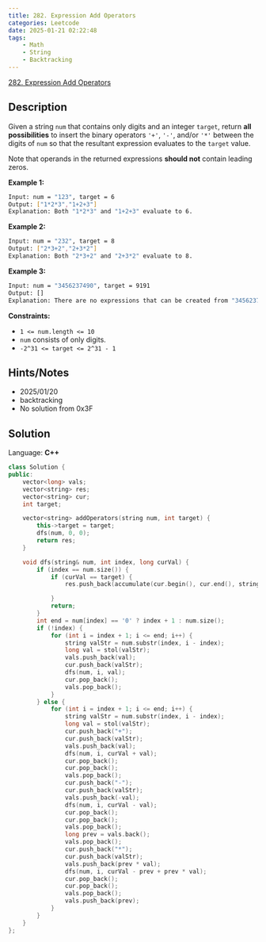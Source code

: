 ```yaml
---
title: 282. Expression Add Operators
categories: Leetcode
date: 2025-01-21 02:22:48
tags:
    - Math
    - String
    - Backtracking
---
```


[282. Expression Add Operators](https://leetcode.com/problems/expression-add-operators/description/)

## Description

Given a string `num` that contains only digits and an integer `target`, return **all possibilities**  to insert the binary operators `'+'`, `'-'`, and/or `'*'` between the digits of `num` so that the resultant expression evaluates to the `target` value.

Note that operands in the returned expressions **should not**  contain leading zeros.

**Example 1:**

```bash
Input: num = "123", target = 6
Output: ["1*2*3","1+2+3"]
Explanation: Both "1*2*3" and "1+2+3" evaluate to 6.
```

**Example 2:**

```bash
Input: num = "232", target = 8
Output: ["2*3+2","2+3*2"]
Explanation: Both "2*3+2" and "2+3*2" evaluate to 8.
```

**Example 3:**

```bash
Input: num = "3456237490", target = 9191
Output: []
Explanation: There are no expressions that can be created from "3456237490" to evaluate to 9191.
```

**Constraints:**

- `1 <= num.length <= 10`
- `num` consists of only digits.
- `-2^31 <= target <= 2^31 - 1`

## Hints/Notes

- 2025/01/20
- backtracking
- No solution from 0x3F

## Solution

Language: **C++**

```C++
class Solution {
public:
    vector<long> vals;
    vector<string> res;
    vector<string> cur;
    int target;

    vector<string> addOperators(string num, int target) {
        this->target = target;
        dfs(num, 0, 0);
        return res;
    }

    void dfs(string& num, int index, long curVal) {
        if (index == num.size()) {
            if (curVal == target) {
                res.push_back(accumulate(cur.begin(), cur.end(), string("")));

            }
            return;
        }
        int end = num[index] == '0' ? index + 1 : num.size();
        if (!index) {
            for (int i = index + 1; i <= end; i++) {
                string valStr = num.substr(index, i - index);
                long val = stol(valStr);
                vals.push_back(val);
                cur.push_back(valStr);
                dfs(num, i, val);
                cur.pop_back();
                vals.pop_back();
            }
        } else {
            for (int i = index + 1; i <= end; i++) {
                string valStr = num.substr(index, i - index);
                long val = stol(valStr);
                cur.push_back("+");
                cur.push_back(valStr);
                vals.push_back(val);
                dfs(num, i, curVal + val);
                cur.pop_back();
                cur.pop_back();
                vals.pop_back();
                cur.push_back("-");
                cur.push_back(valStr);
                vals.push_back(-val);
                dfs(num, i, curVal - val);
                cur.pop_back();
                cur.pop_back();
                vals.pop_back();
                long prev = vals.back();
                vals.pop_back();
                cur.push_back("*");
                cur.push_back(valStr);
                vals.push_back(prev * val);
                dfs(num, i, curVal - prev + prev * val);
                cur.pop_back();
                cur.pop_back();
                vals.pop_back();
                vals.push_back(prev);
            }
        }
    }
};
```
